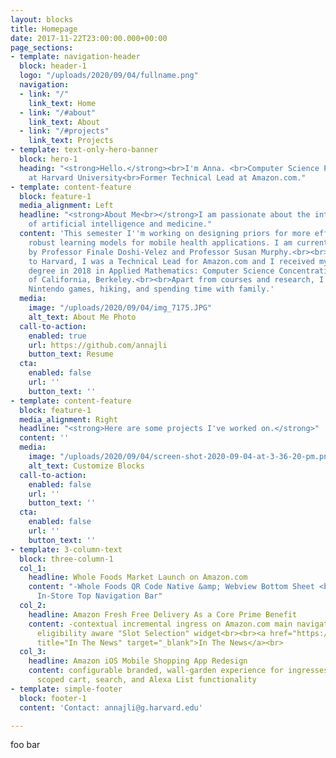```yaml
---
layout: blocks
title: Homepage
date: 2017-11-22T23:00:00.000+00:00
page_sections:
- template: navigation-header
  block: header-1
  logo: "/uploads/2020/09/04/fullname.png"
  navigation:
  - link: "/"
    link_text: Home
  - link: "/#about"
    link_text: About
  - link: "/#projects"
    link_text: Projects
- template: text-only-hero-banner
  block: hero-1
  heading: "<strong>Hello.</strong><br>I'm Anna. <br>Computer Science Ph.D. Student
    at Harvard University<br>Former Technical Lead at Amazon.com."
- template: content-feature
  block: feature-1
  media_alignment: Left
  headline: "<strong>About Me<br></strong>I am passionate about the intersectionality
    of artificial intelligence and medicine."
  content: 'This semester I''m working on designing priors for more efficient and
    robust learning models for mobile health applications. I am currently advised
    by Professor Finale Doshi-Velez and Professor Susan Murphy.<br><br>Prior to coming
    to Harvard, I was a Technical Lead for Amazon.com and I received my undergraduate
    degree in 2018 in Applied Mathematics: Computer Science Concentration at the University
    of California, Berkeley.<br><br>Apart from courses and research, I enjoy piano,
    Nintendo games, hiking, and spending time with family.'
  media:
    image: "/uploads/2020/09/04/img_7175.JPG"
    alt_text: About Me Photo
  call-to-action:
    enabled: true
    url: https://github.com/annajli
    button_text: Resume
  cta:
    enabled: false
    url: ''
    button_text: ''
- template: content-feature
  block: feature-1
  media_alignment: Right
  headline: "<strong>Here are some projects I've worked on.</strong>"
  content: ''
  media:
    image: "/uploads/2020/09/04/screen-shot-2020-09-04-at-3-36-20-pm.png"
    alt_text: Customize Blocks
  call-to-action:
    enabled: false
    url: ''
    button_text: ''
  cta:
    enabled: false
    url: ''
    button_text: ''
- template: 3-column-text
  block: three-column-1
  col_1:
    headline: Whole Foods Market Launch on Amazon.com
    content: "-Whole Foods QR Code Native &amp; Webview Bottom Sheet <br>-Configurable
      In-Store Top Navigation Bar"
  col_2:
    headline: Amazon Fresh Free Delivery As a Core Prime Benefit
    content: -contextual incremental ingress on Amazon.com main navigation bar<br>-shopping
      eligibility aware "Slot Selection" widget<br><br><a href="https://www.cnbc.com/2019/10/29/amazon-is-making-two-hour-grocery-delivery-free-for-all-prime-members.html#:~:text=Amazon%20is%20making%20two%2Dhour%20grocery%20delivery%20free%20for%20all%20Prime%20members,-Published%20Tue%2C%20Oct&amp;text=Amazon%20Prime%20members%20will%20now,the%20company's%20grocery%20delivery%20service."
      title="In The News" target="_blank">In The News</a><br>
  col_3:
    headline: Amazon iOS Mobile Shopping App Redesign
    content: configurable branded, wall-garden experience for ingresses into stores<br>dynamically
      scoped cart, search, and Alexa List functionality
- template: simple-footer
  block: footer-1
  content: 'Contact: annajli@g.harvard.edu'

---
```

foo bar